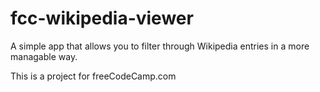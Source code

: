 # fcc-wikipedia-viewer

A simple app that allows you to filter through Wikipedia entries in a more managable way.

This is a project for freeCodeCamp.com
